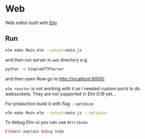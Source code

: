 # Web

Web editor built with [Elm](https://elm-lang.org/)

## Run
```bash
elm make Main.elm --output=main.js
```
and then run server in `web` directory e.g.
```bash
python -m SimpleHTTPServer
```
and then open Now go to [http://localhost:8000/](http://localhost:8000/)

`elm reactor` is not working with it as I needed custom ports to do websockets.
They are not supported in Elm 0.19 yet...

For production build it with flag `--optimize` 
```bash
elm make Main.elm --output=main.js --optimize
```


To debug Elm-ui you can use `Attribute`
```elm
Element.explain Debug.todo
```
